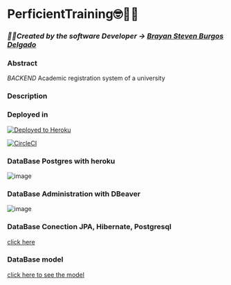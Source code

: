 # PerficientTraining🤓🧑‍🎓

### _🧑‍💻Created by the software Developer -> [Brayan Steven Burgos Delgado](https://www.linkedin.com/in/brayan-steven-burgos-delgado-21a9a0178/)_

### Abstract

_BACKEND_ Academic registration system of a university

### Description

### Deployed in

[![Deployed to Heroku](https://www.herokucdn.com/deploy/button.png)](https://postgresqlperficient.herokuapp.com/)

[![CircleCI](https://circleci.com/gh/Petbook-ARSW/Petbook-Back-End.svg?style=svg)](https://app.circleci.com/pipelines/github/sf-burgos/PerficientTrainingBack)

### DataBase Postgres with heroku

![image](https://data.heroku.com/datastores/5ad20ec4-3eba-40f5-bb76-f08cb3d99ba5#)



### DataBase Administration with DBeaver 

![image](https://user-images.githubusercontent.com/45188320/132919909-0d24a053-3e14-490a-935c-86ef9f2bdd65.png)

### DataBase Conection JPA, Hibernate, Postgresql

[click here ](https://www.youtube.com/watch?v=3D1gpPknmhA)

### DataBase model

[click here to see the model](https://lucid.app/lucidchart/dd1bf519-5f5b-4277-955b-b6fdb4749578/edit?beaconFlowId=E45332DC25D3C8F0&page=0_0#)





